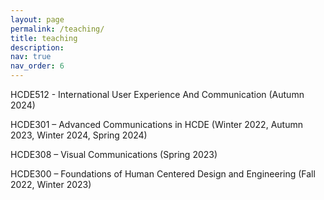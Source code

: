 ```yaml
---
layout: page
permalink: /teaching/
title: teaching
description:
nav: true
nav_order: 6
---
```

<p>HCDE512 - International User Experience And Communication (Autumn 2024)</p>
<p>HCDE301 – Advanced Communications in HCDE (Winter 2022, Autumn 2023, Winter 2024, Spring 2024)</p>
<p>HCDE308 – Visual Communications (Spring 2023)</p>
<p>HCDE300 – Foundations of Human Centered Design and Engineering (Fall 2022, Winter 2023)</p>
